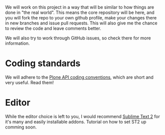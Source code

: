 We will work on this project in a way that will be similar to how things are
done in "the real world". This means the core repository will be here, and you
will fork the repo to your own github profile, make your changes there in new
branches and issue pull requests. This will also give me the chance to review
the code and leave comments better.

We will also try to work through GitHub issues, so check there for more
information.

# Coding standards

We will adhere to the [Plone API coding
conventions](http://ploneapi.readthedocs.org/en/latest/contribute/conventions.html),
which are short and very useful. Read them!

# Editor

While the editor choice is left to you, I would recommend [Sublime Text
2](http://www.sublimetext.com/2) for it's many and easily installable addons.
Tutorial on how to set ST2 up comming soon.

